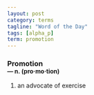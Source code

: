 ```yaml
---
layout: post
category: terms
tagline: "Word of the Day"
tags: [alpha_p]
term: promotion
---
```


<h3>Promotion<br/> <small>&mdash; n. (pro<span>&middot;</span>mo<span>&middot;</span>tion)</small></h3>
<p><ol>
<li>an advocate of exercise</li>
</ol></p>
